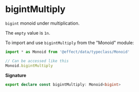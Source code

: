 # bigintMultiply

`bigint` monoid under multiplication.

The `empty` value is `1n`.

To import and use `bigintMultiply` from the "Monoid" module:

```ts
import * as Monoid from '@effect/data/typeclass/Monoid'

// Can be accessed like this
Monoid.bigintMultiply
```

**Signature**

```ts
export declare const bigintMultiply: Monoid<bigint>
```
